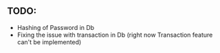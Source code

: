## TODO:

- Hashing of Password in Db
- Fixing the issue with transaction in Db (right now Transaction feature can't be implemented)
